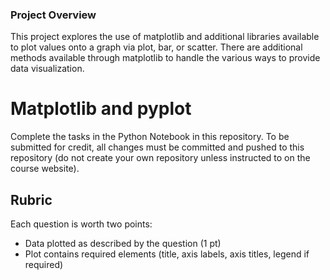 ### Project Overview
This project explores the use of matplotlib and additional libraries available to plot values onto a graph via plot, bar, or scatter. There are additional methods available through matplotlib to handle the various ways to provide data visualization.

# Matplotlib and pyplot

Complete the tasks in the Python Notebook in this repository.
To be submitted for credit, all changes must be committed and pushed to this repository (do not create your own repository unless instructed to on the course website).

## Rubric

Each question is worth two points: 

* Data plotted as described by the question (1 pt)
* Plot contains required elements (title, axis labels, axis titles, legend if required)

